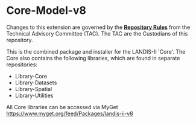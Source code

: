 # Core-Model-v8

Changes to this extension are governed by the [**Repository Rules**](https://sites.google.com/site/landismodel/developers) from the Technical Advisory Committee (TAC).  The TAC are the Custodians of this repository.

This is the combined package and installer for the LANDIS-II 'Core'.  The Core also contains the following libraries, which are found in separate repositories:
* Library-Core
* Library-Datasets
* Library-Spatial
* Library-Utilities

All Core libraries can be accessed via MyGet https://www.myget.org/feed/Packages/landis-ii-v8
